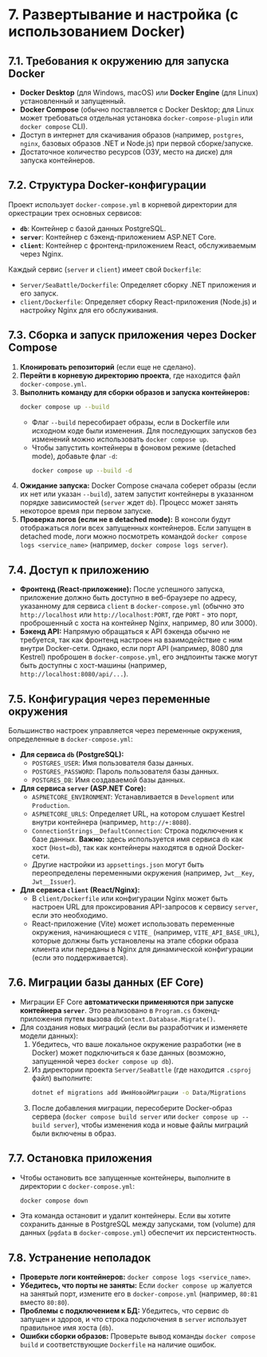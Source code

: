 # 7. Развертывание и настройка (с использованием Docker)

## 7.1. Требования к окружению для запуска Docker

*   **Docker Desktop** (для Windows, macOS) или **Docker Engine** (для Linux) установленный и запущенный.
*   **Docker Compose** (обычно поставляется с Docker Desktop; для Linux может требоваться отдельная установка `docker-compose-plugin` или `docker compose` CLI).
*   Доступ в интернет для скачивания образов (например, `postgres`, `nginx`, базовых образов .NET и Node.js) при первой сборке/запуске.
*   Достаточное количество ресурсов (ОЗУ, место на диске) для запуска контейнеров.

## 7.2. Структура Docker-конфигурации

Проект использует `docker-compose.yml` в корневой директории для оркестрации трех основных сервисов:
*   **`db`**: Контейнер с базой данных PostgreSQL.
*   **`server`**: Контейнер с бэкенд-приложением ASP.NET Core.
*   **`client`**: Контейнер с фронтенд-приложением React, обслуживаемым через Nginx.

Каждый сервис (`server` и `client`) имеет свой `Dockerfile`:
*   `Server/SeaBattle/Dockerfile`: Определяет сборку .NET приложения и его запуск.
*   `client/Dockerfile`: Определяет сборку React-приложения (Node.js) и настройку Nginx для его обслуживания.

## 7.3. Сборка и запуск приложения через Docker Compose

1.  **Клонировать репозиторий** (если еще не сделано).
2.  **Перейти в корневую директорию проекта**, где находится файл `docker-compose.yml`.
3.  **Выполнить команду для сборки образов и запуска контейнеров:**
    ```bash
    docker compose up --build
    ```
    *   Флаг `--build` пересобирает образы, если в Dockerfile или исходном коде были изменения. Для последующих запусков без изменений можно использовать `docker compose up`.
    *   Чтобы запустить контейнеры в фоновом режиме (detached mode), добавьте флаг `-d`:
        ```bash
        docker compose up --build -d
        ```
4.  **Ожидание запуска:** Docker Compose сначала соберет образы (если их нет или указан `--build`), затем запустит контейнеры в указанном порядке зависимостей (`server` ждет `db`). Процесс может занять некоторое время при первом запуске.
5.  **Проверка логов (если не в detached mode):** В консоли будут отображаться логи всех запущенных контейнеров. Если запущен в detached mode, логи можно посмотреть командой `docker compose logs <service_name>` (например, `docker compose logs server`).

## 7.4. Доступ к приложению

*   **Фронтенд (React-приложение):** После успешного запуска, приложение должно быть доступно в веб-браузере по адресу, указанному для сервиса `client` в `docker-compose.yml` (обычно это `http://localhost` или `http://localhost:PORT`, где `PORT` - это порт, проброшенный с хоста на контейнер Nginx, например, 80 или 3000).
*   **Бэкенд API:** Напрямую обращаться к API бэкенда обычно не требуется, так как фронтенд настроен на взаимодействие с ним внутри Docker-сети. Однако, если порт API (например, 8080 для Kestrel) проброшен в `docker-compose.yml`, его эндпоинты также могут быть доступны с хост-машины (например, `http://localhost:8080/api/...`).

## 7.5. Конфигурация через переменные окружения

Большинство настроек управляется через переменные окружения, определенные в `docker-compose.yml`:

*   **Для сервиса `db` (PostgreSQL):**
    *   `POSTGRES_USER`: Имя пользователя базы данных.
    *   `POSTGRES_PASSWORD`: Пароль пользователя базы данных.
    *   `POSTGRES_DB`: Имя создаваемой базы данных.
*   **Для сервиса `server` (ASP.NET Core):**
    *   `ASPNETCORE_ENVIRONMENT`: Устанавливается в `Development` или `Production`.
    *   `ASPNETCORE_URLS`: Определяет URL, на котором слушает Kestrel внутри контейнера (например, `http://+:8080`).
    *   `ConnectionStrings__DefaultConnection`: Строка подключения к базе данных. **Важно:** здесь используется имя сервиса `db` как хост (`Host=db`), так как контейнеры находятся в одной Docker-сети.
    *   Другие настройки из `appsettings.json` могут быть переопределены переменными окружения (например, `Jwt__Key`, `Jwt__Issuer`).
*   **Для сервиса `client` (React/Nginx):**
    *   В `client/Dockerfile` или конфигурации Nginx может быть настроен URL для проксирования API-запросов к сервису `server`, если это необходимо.
    *   React-приложение (Vite) может использовать переменные окружения, начинающиеся с `VITE_` (например, `VITE_API_BASE_URL`), которые должны быть установлены на этапе сборки образа клиента или переданы в Nginx для динамической конфигурации (если это поддерживается).

## 7.6. Миграции базы данных (EF Core)

*   Миграции EF Core **автоматически применяются при запуске контейнера `server`**. Это реализовано в `Program.cs` бэкенд-приложения путем вызова `dbContext.Database.Migrate()`.
*   Для создания новых миграций (если вы разработчик и изменяете модели данных):
    1.  Убедитесь, что ваше локальное окружение разработки (не в Docker) может подключиться к базе данных (возможно, запущенной через `docker compose up db`).
    2.  Из директории проекта `Server/SeaBattle` (где находится `.csproj` файл) выполните:
        ```bash
        dotnet ef migrations add ИмяНовойМиграции -o Data/Migrations
        ```
    3.  После добавления миграции, пересоберите Docker-образ сервера (`docker compose build server` или `docker compose up --build server`), чтобы изменения кода и новые файлы миграций были включены в образ.

## 7.7. Остановка приложения

*   Чтобы остановить все запущенные контейнеры, выполните в директории с `docker-compose.yml`:
    ```bash
    docker compose down
    ```
*   Эта команда остановит и удалит контейнеры. Если вы хотите сохранить данные в PostgreSQL между запусками, том (volume) для данных (`pgdata` в `docker-compose.yml`) обеспечит их персистентность.

## 7.8. Устранение неполадок

*   **Проверьте логи контейнеров:** `docker compose logs <service_name>`.
*   **Убедитесь, что порты не заняты:** Если `docker compose up` жалуется на занятый порт, измените его в `docker-compose.yml` (например, `80:81` вместо `80:80`).
*   **Проблемы с подключением к БД:** Убедитесь, что сервис `db` запущен и здоров, и что строка подключения в `server` использует правильное имя хоста (`db`).
*   **Ошибки сборки образов:** Проверьте вывод команды `docker compose build` и соответствующие `Dockerfile` на наличие ошибок. 